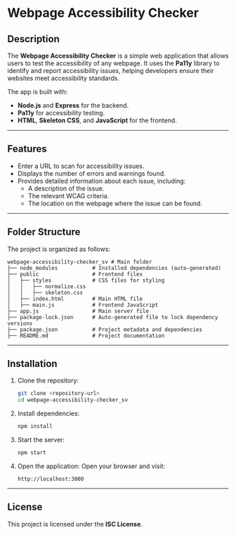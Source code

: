# Webpage Accessibility Checker

## Description
The **Webpage Accessibility Checker** is a simple web application that allows users to test the accessibility of any webpage. It uses the **Pa11y** library to identify and report accessibility issues, helping developers ensure their websites meet accessibility standards.

The app is built with:
- **Node.js** and **Express** for the backend.
- **Pa11y** for accessibility testing.
- **HTML**, **Skeleton CSS**, and **JavaScript** for the frontend.

---

## Features
- Enter a URL to scan for accessibility issues.
- Displays the number of errors and warnings found.
- Provides detailed information about each issue, including:
  - A description of the issue.
  - The relevant WCAG criteria.
  - The location on the webpage where the issue can be found.

---

## Folder Structure
The project is organized as follows:

```
webpage-accessibility-checker_sv # Main folder
├── node_modules           # Installed dependencies (auto-generated)
├── public                 # Frontend files
│   ├── styles             # CSS files for styling
│   │   ├── normalize.css  
│   │   ├── skeleton.css   
│   ├── index.html         # Main HTML file
│   ├── main.js            # Frontend JavaScript
├── app.js                 # Main server file
├── package-lock.json      # Auto-generated file to lock dependency versions
├── package.json           # Project metadata and dependencies
├── README.md              # Project documentation
```

---

## Installation

1. Clone the repository:
   ```bash
   git clone <repository-url>
   cd webpage-accessibility-checker_sv
   ```

2. Install dependencies:
   ```bash
   npm install
   ```

3. Start the server:
   ```bash
   npm start
   ```

4. Open the application:
   Open your browser and visit:
   ```
   http://localhost:3000
   ```

---

## License
This project is licensed under the **ISC License**. 
